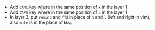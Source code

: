 - Add `CANC` key where in the same position of `x` in the layer 1
- Add `CAPS` key where in the same position of `c` in the layer 1
- In layer 3, put `rewind` and `ffd` in place of `h` and `l` (left and right in vim), also `mute` is in the place of `bksp`
